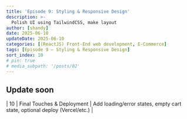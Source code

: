 ```yaml
---
title: 'Episode 9: Styling & Responsive Design'
description: >-
  Polish UI using TailwindCSS, make layout 
author: [shandy]
date: 2025-06-10
updateDate: 2025-06-10
categories: [(ReactJS) Front-End web development, E-Commerce]
tags: [Episode 9 – Styling & Responsive Design]
sort_index: 10
# pin: true
# media_subpath: '/posts/02'
---
```


## Update soon
| 10      | Final Touches & Deployment    | Add loading/error states, empty cart state, optional deploy (Vercel/etc.)  |
